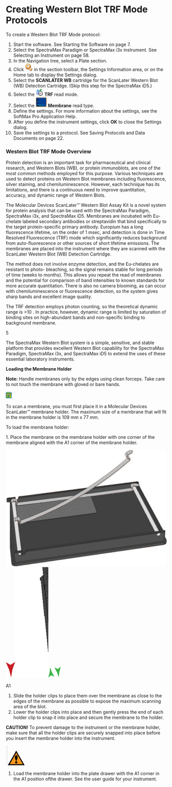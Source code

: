 # Creating Western Blot TRF Mode Protocols



To create a Western Blot TRF Mode protocol:

1. Start the software. See Starting the Software on page 7.
2. Select the SpectraMax Paradigm or SpectraMax i3x instrument. See Selecting an Instrument on page 58.
3. In the Navigation tree, select a Plate section.
4. Click ![](<../../../.gitbook/assets/1 (6) (1).jpeg>) in the section toolbar, the Settings Information area, or on the Home tab to display the Settings dialog.
5. Select the **SCANLATER WB** cartridge for the ScanLater Western Blot (WB) Detection Cartridge. (Skip this step for the SpectraMax iD5.)
6. Select the ![](<../../../.gitbook/assets/2 (5) (1).jpeg>) **TRF** read mode.
7. Select the ![](<../../../.gitbook/assets/3 (1) (1) (1) (1).jpeg>) **Membrane** read type.
8. Define the settings. For more information about the settings, see the SoftMax Pro Application Help.
9. After you define the instrument settings, click **OK** to close the Settings dialog.
10. Save the settings to a protocol. See Saving Protocols and Data Documents on page 22.

### Western Blot TRF Mode Overview

Protein detection is an important task for pharmaceutical and clinical research, and Western Blots (WB), or protein immunoblots, are one of the most common methods employed for this purpose. Various techniques are used to detect proteins on Western Blot membranes including fluorescence, silver staining, and chemiluminescence. However, each technique has its limitations, and there is a continuous need to improve quantitation, accuracy, and dynamic range of Western Blots.

The Molecular Devices ScanLater™ Western Blot Assay Kit is a novel system for protein analysis that can be used with the SpectraMax Paradigm, SpectraMax i3x, and SpectraMax iD5. Membranes are incubated with Eu-chelate labeled secondary antibodies or streptavidin that bind specifically to the target protein-specific primary antibody. Europium has a long fluorescence lifetime, on the order of 1 msec, and detection is done in Time Resolved Fluorescence (TRF) mode which significantly reduces background from auto-fluorescence or other sources of short lifetime emissions. The membranes are placed into the instrument where they are scanned with the ScanLater Western Blot (WB) Detection Cartridge.

The method does not involve enzyme detection, and the Eu-chelates are resistant to photo- bleaching, so the signal remains stable for long periods of time (weeks to months). This allows you repeat the read of membranes and the potential for comparison of band intensities to known standards for more accurate quantitation. There is also no camera blooming, as can occur with chemiluminescence or fluorescence detection, so the system gives sharp bands and excellent image quality.

The TRF detection employs photon counting, so the theoretical dynamic range is >10 . In practice, however, dynamic range is limited by saturation of binding sites on high-abundant bands and non-specific binding to background membrane.

5

The SpectraMax Western Blot system is a simple, sensitive, and stable platform that provides excellent Western Blot capability for the SpectraMax Paradigm, SpectraMax i3x, and SpectraMax iD5 to extend the uses of these essential laboratory instruments.

**Loading the Membrane Holder**

**Note:** Handle membranes only by the edges using clean forceps. Take care to not touch the membrane with gloved or bare hands.

![](<../../../.gitbook/assets/4 (8) (1) (1).png>)

To scan a membrane, you must first place it in a Molecular Devices ScanLater™ membrane holder. The maximum size of a membrane that will fit in the membrane holder is 109 mm x 77 mm.

To load the membrane holder:

1\. Place the membrane on the membrane holder with one corner of the membrane aligned with the A1 corner of the membrane holder.

![](<../../../.gitbook/assets/0 (2) (1) (1) (1) (1) (1).png>)![](<../../../.gitbook/assets/1 (3) (1) (1) (1) (1).png>)![](<../../../.gitbook/assets/2 (2) (1) (1) (1) (1) (1).png>)![](<../../../.gitbook/assets/3 (6) (1) (1) (1).png>)![](<../../../.gitbook/assets/4 (6) (1) (1).png>)

A1

1. Slide the holder clips to place them over the membrane as close to the edges of the membrane as possible to expose the maximum scanning area of the blot.
2. Lower the holder clips into place and then gently press the end of each holder clip to snap it into place and secure the membrane to the holder.

**CAUTION!** To prevent damage to the instrument or the membrane holder, make sure that all the holder clips are securely snapped into place before you insert the membrane holder into the instrument.

![](<../../../.gitbook/assets/5 (5) (1) (1).png>)![](<../../../.gitbook/assets/6 (5) (1) (1).png>)

1. Load the membrane holder into the plate drawer with the A1 corner in the A1 position ofthe drawer. See the user guide for your instrument.
